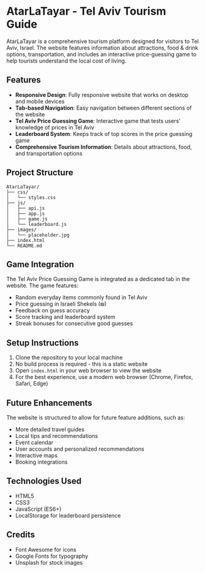 # AtarLaTayar - Tel Aviv Tourism Guide

AtarLaTayar is a comprehensive tourism platform designed for visitors to Tel Aviv, Israel. The website features information about attractions, food & drink options, transportation, and includes an interactive price-guessing game to help tourists understand the local cost of living.

## Features

- **Responsive Design**: Fully responsive website that works on desktop and mobile devices
- **Tab-based Navigation**: Easy navigation between different sections of the website
- **Tel Aviv Price Guessing Game**: Interactive game that tests users' knowledge of prices in Tel Aviv
- **Leaderboard System**: Keeps track of top scores in the price guessing game
- **Comprehensive Tourism Information**: Details about attractions, food, and transportation options

## Project Structure

```
AtarLaTayar/
├── css/
│   └── styles.css
├── js/
│   ├── api.js
│   ├── app.js
│   ├── game.js
│   └── leaderboard.js
├── images/
│   └── placeholder.jpg
├── index.html
└── README.md
```

## Game Integration

The Tel Aviv Price Guessing Game is integrated as a dedicated tab in the website. The game features:

- Random everyday items commonly found in Tel Aviv
- Price guessing in Israeli Shekels (₪)
- Feedback on guess accuracy
- Score tracking and leaderboard system
- Streak bonuses for consecutive good guesses

## Setup Instructions

1. Clone the repository to your local machine
2. No build process is required - this is a static website
3. Open `index.html` in your web browser to view the website
4. For the best experience, use a modern web browser (Chrome, Firefox, Safari, Edge)

## Future Enhancements

The website is structured to allow for future feature additions, such as:

- More detailed travel guides
- Local tips and recommendations
- Event calendar
- User accounts and personalized recommendations
- Interactive maps
- Booking integrations

## Technologies Used

- HTML5
- CSS3
- JavaScript (ES6+)
- LocalStorage for leaderboard persistence

## Credits

- Font Awesome for icons
- Google Fonts for typography
- Unsplash for stock images
